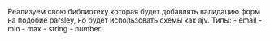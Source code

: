 Реализуем свою библиотеку которая будет добавлять валидацию форм на подобие parsley, но будет использовать схемы как ajv.
Типы: 
    - email
    - min
    - max
    - string
    - number

